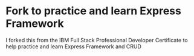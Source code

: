 # Fork to practice and learn Express Framework
I forked this from the IBM Full Stack Professional Developer Certificate to help practice and learn Express Framework and CRUD
